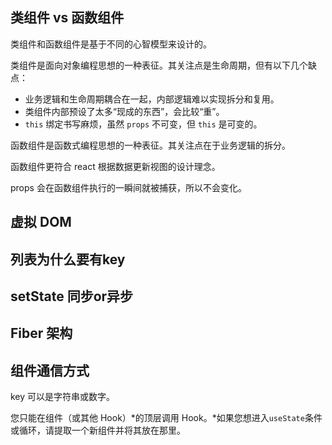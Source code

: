 ## 类组件 vs 函数组件

类组件和函数组件是基于不同的心智模型来设计的。

类组件是面向对象编程思想的一种表征。其关注点是生命周期，但有以下几个缺点：

- 业务逻辑和生命周期耦合在一起，内部逻辑难以实现拆分和复用。
- 类组件内部预设了太多“现成的东西”，会比较“重”。
- `this` 绑定书写麻烦，虽然 `props` 不可变，但 `this` 是可变的。

函数组件是函数式编程思想的一种表征。其关注点在于业务逻辑的拆分。

函数组件更符合 react 根据数据更新视图的设计理念。

props 会在函数组件执行的一瞬间就被捕获，所以不会变化。

## 虚拟 DOM

## 列表为什么要有key

## setState 同步or异步

## Fiber 架构

## 组件通信方式

key 可以是字符串或数字。

您只能在组件（或其他 Hook）*的顶层调用 Hook。*如果您想进入`useState`条件或循环，请提取一个新组件并将其放在那里。